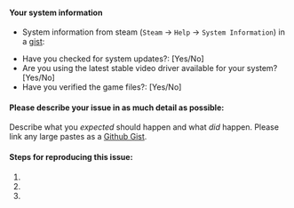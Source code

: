 #### Your system information

* System information from steam (`Steam` -> `Help` -> `System Information`) in a [gist](https://gist.github.com/):
<!-- If on Linux, please include Steam -> Help -> Steam Runtime Diagnostics in the gist. -->
* Have you checked for system updates?: [Yes/No]
* Are you using the latest stable video driver available for your system? [Yes/No]
* Have you verified the game files?: [Yes/No]

#### Please describe your issue in as much detail as possible:
Describe what you _expected_ should happen and what _did_ happen. Please link any large pastes as a [Github Gist](https://gist.github.com/).

#### Steps for reproducing this issue:

1. 
2. 
3. 
